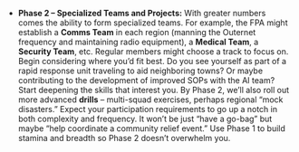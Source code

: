 - **Phase 2 – Specialized Teams and Projects:** With greater numbers comes the ability to form specialized teams. For example, the FPA might establish a **Comms Team** in each region (manning the Outernet frequency and maintaining radio equipment), a **Medical Team**, a **Security Team**, etc. Regular members might choose a track to focus on. Begin considering where you’d fit best. Do you see yourself as part of a rapid response unit traveling to aid neighboring towns? Or maybe contributing to the development of improved SOPs with the AI team? Start deepening the skills that interest you. By Phase 2, we’ll also roll out more advanced **drills** – multi-squad exercises, perhaps regional “mock disasters.” Expect your participation requirements to go up a notch in both complexity and frequency. It won’t be just “have a go-bag” but maybe “help coordinate a community relief event.” Use Phase 1 to build stamina and breadth so Phase 2 doesn’t overwhelm you.